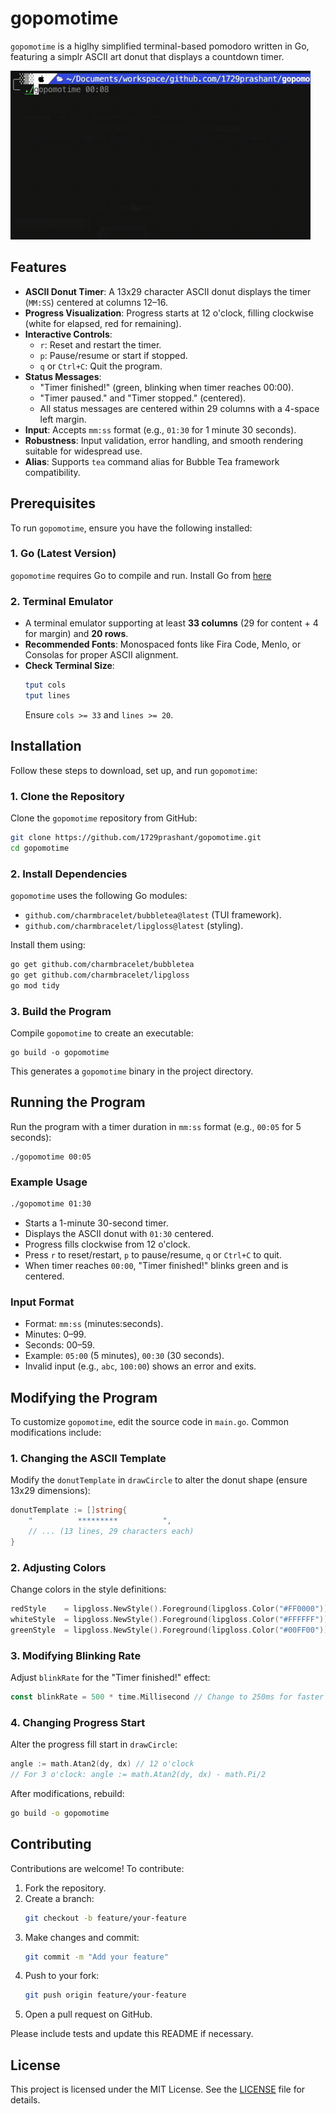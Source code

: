 # gopomotime

`gopomotime` is a higlhy simplified terminal-based pomodoro written in Go, featuring a simplr ASCII art donut that displays a countdown timer.

<img src="https://github.com/1729prashant/gopomotime/blob/main/demo.gif" width="480" height="270" />

## Features
- **ASCII Donut Timer**: A 13x29 character ASCII donut displays the timer (`MM:SS`) centered at columns 12–16.
- **Progress Visualization**: Progress starts at 12 o'clock, filling clockwise (white for elapsed, red for remaining).
- **Interactive Controls**:
  - `r`: Reset and restart the timer.
  - `p`: Pause/resume or start if stopped.
  - `q` or `Ctrl+C`: Quit the program.
- **Status Messages**:
  - "Timer finished!" (green, blinking when timer reaches 00:00).
  - "Timer paused." and "Timer stopped." (centered).
  - All status messages are centered within 29 columns with a 4-space left margin.
- **Input**: Accepts `mm:ss` format (e.g., `01:30` for 1 minute 30 seconds).
- **Robustness**: Input validation, error handling, and smooth rendering suitable for widespread use.
- **Alias**: Supports `tea` command alias for Bubble Tea framework compatibility.

## Prerequisites
To run `gopomotime`, ensure you have the following installed:

### 1. Go (Latest Version)
`gopomotime` requires Go to compile and run. Install Go from [here](https://go.dev/doc/install)


### 2. Terminal Emulator
- A terminal emulator supporting at least **33 columns** (29 for content + 4 for margin) and **20 rows**.
- **Recommended Fonts**: Monospaced fonts like Fira Code, Menlo, or Consolas for proper ASCII alignment.
- **Check Terminal Size**:
  ```bash
  tput cols
  tput lines
  ```
  Ensure `cols >= 33` and `lines >= 20`.



## Installation
Follow these steps to download, set up, and run `gopomotime`:

### 1. Clone the Repository
Clone the `gopomotime` repository from GitHub:
```bash
git clone https://github.com/1729prashant/gopomotime.git
cd gopomotime
```

### 2. Install Dependencies
`gopomotime` uses the following Go modules:
- `github.com/charmbracelet/bubbletea@latest` (TUI framework).
- `github.com/charmbracelet/lipgloss@latest` (styling).

Install them using:
```bash
go get github.com/charmbracelet/bubbletea
go get github.com/charmbracelet/lipgloss
go mod tidy
```


### 3. Build the Program
Compile `gopomotime` to create an executable:
```
go build -o gopomotime
```

This generates a `gopomotime` binary in the project directory.

## Running the Program
Run the program with a timer duration in `mm:ss` format (e.g., `00:05` for 5 seconds):
```
./gopomotime 00:05
```

### Example Usage
```bash
./gopomotime 01:30
```
- Starts a 1-minute 30-second timer.
- Displays the ASCII donut with `01:30` centered.
- Progress fills clockwise from 12 o'clock.
- Press `r` to reset/restart, `p` to pause/resume, `q` or `Ctrl+C` to quit.
- When timer reaches `00:00`, "Timer finished!" blinks green and is centered.

### Input Format
- Format: `mm:ss` (minutes:seconds).
- Minutes: 0–99.
- Seconds: 00–59.
- Example: `05:00` (5 minutes), `00:30` (30 seconds).
- Invalid input (e.g., `abc`, `100:00`) shows an error and exits.

## Modifying the Program
To customize `gopomotime`, edit the source code in `main.go`. Common modifications include:

### 1. Changing the ASCII Template
Modify the `donutTemplate` in `drawCircle` to alter the donut shape (ensure 13x29 dimensions):
```go
donutTemplate := []string{
    "          *********          ",
    // ... (13 lines, 29 characters each)
}
```

### 2. Adjusting Colors
Change colors in the style definitions:
```go
redStyle    = lipgloss.NewStyle().Foreground(lipgloss.Color("#FF0000"))  // Red
whiteStyle  = lipgloss.NewStyle().Foreground(lipgloss.Color("#FFFFFF")) // White
greenStyle  = lipgloss.NewStyle().Foreground(lipgloss.Color("#00FF00")) // Green
```

### 3. Modifying Blinking Rate
Adjust `blinkRate` for the "Timer finished!" effect:
```go
const blinkRate = 500 * time.Millisecond // Change to 250ms for faster blinking
```

### 4. Changing Progress Start
Alter the progress fill start in `drawCircle`:
```go
angle := math.Atan2(dy, dx) // 12 o'clock
// For 3 o'clock: angle := math.Atan2(dy, dx) - math.Pi/2
```

After modifications, rebuild:
```bash
go build -o gopomotime
```


## Contributing
Contributions are welcome! To contribute:
1. Fork the repository.
2. Create a branch:
   ```bash
   git checkout -b feature/your-feature
   ```
3. Make changes and commit:
   ```bash
   git commit -m "Add your feature"
   ```
4. Push to your fork:
   ```bash
   git push origin feature/your-feature
   ```
5. Open a pull request on GitHub.

Please include tests and update this README if necessary.

## License
This project is licensed under the MIT License. See the [LICENSE](LICENSE) file for details.
